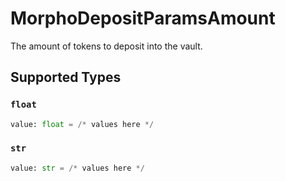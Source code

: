 # MorphoDepositParamsAmount

The amount of tokens to deposit into the vault.


## Supported Types

### `float`

```python
value: float = /* values here */
```

### `str`

```python
value: str = /* values here */
```

